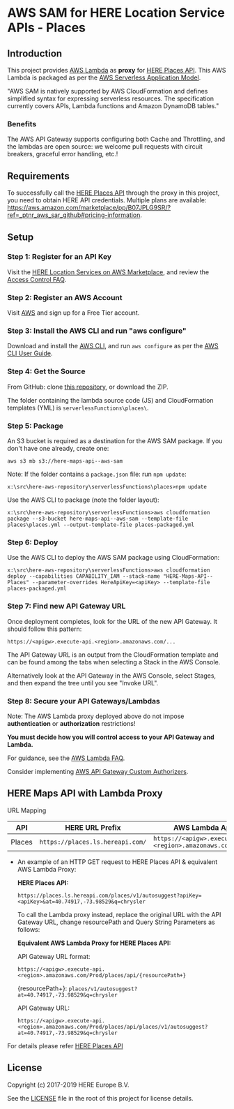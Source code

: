 # AWS SAM for HERE Location Service APIs - Places
## Introduction
This project provides [AWS Lambda](https://aws.amazon.com/lambda/) as __proxy__ for [HERE Places API](https://developer.here.com/documentation/places/topics/introduction.html). This AWS Lambda is packaged as per the [AWS Serverless Application Model](https://aws.amazon.com/about-aws/whats-new/2016/11/introducing-the-aws-serverless-application-model/).

"AWS SAM is natively supported by AWS CloudFormation and defines simplified syntax for expressing serverless resources. The specification currently covers APIs, Lambda functions and Amazon DynamoDB tables."

### Benefits

The AWS API Gateway supports configuring both Cache and Throttling, and the lambdas are open source: we welcome pull requests with circuit breakers, graceful error handling, etc.!

## Requirements
To successfully call the [HERE Places API](https://developer.here.com/documentation/places/topics/introduction.html) through the proxy in this project, you need to obtain HERE API credentials. Multiple plans are available: https://aws.amazon.com/marketplace/pp/B07JPLG9SR/?ref=_ptnr_aws_sar_github#pricing-information.

## Setup
### Step 1: Register for an API Key

Visit the [HERE Location Services on AWS Marketplace](https://aws.amazon.com/marketplace/pp/B07JPLG9SR/?ref=_ptnr_aws_sar_github), and review the [Access Control FAQ](https://developer.here.com/faqs#access-control).

### Step 2: Register an AWS Account

Visit [AWS](https://aws.amazon.com/free/) and sign up for a Free Tier account.

### Step 3: Install the AWS CLI and run "aws configure"

Download and install the [AWS CLI](https://aws.amazon.com/cli/), and run `aws configure` as per the [AWS CLI User Guide](http://docs.aws.amazon.com/cli/latest/userguide/cli-chap-getting-started.html).

### Step 4: Get the Source

From GitHub: clone [this repository](https://github.com/heremaps/here-aws-sar), or download the ZIP.

The folder containing the lambda source code (JS) and CloudFormation templates (YML) is `serverlessFunctions\places\`.

### Step 5: Package

An S3 bucket is required as a destination for the AWS SAM package. If you don't have one already, create one:

`aws s3 mb s3://here-maps-api--aws-sam`

Note: If the folder contains a `package.json` file: run `npm update`:

`x:\src\here-aws-repository\serverlessFunctions\places>npm update`

Use the AWS CLI to package (note the folder layout):

`x:\src\here-aws-repository\serverlessFunctions>aws cloudformation package --s3-bucket here-maps-api--aws-sam --template-file places\places.yml --output-template-file places-packaged.yml`

### Step 6: Deploy

Use the AWS CLI to deploy the AWS SAM package using CloudFormation:

`x:\src\here-aws-repository\serverlessFunctions>aws cloudformation deploy --capabilities CAPABILITY_IAM --stack-name "HERE-Maps-API--Places" --parameter-overrides HereApiKey=<apiKey> --template-file places-packaged.yml`

### Step 7: Find new API Gateway URL

Once deployment completes, look for the URL of the new API Gateway. It should follow this pattern:

`https://<apigw>.execute-api.<region>.amazonaws.com/...`

The API Gateway URL is an output from the CloudFormation template and can be found among the tabs when selecting a Stack in the AWS Console.

Alternatively look at the API Gateway in the AWS Console, select Stages, and then expand the tree until you see "Invoke URL".

### Step 8: Secure your API Gateways/Lambdas

Note: The AWS Lambda proxy deployed above do not impose **authentication** or **authorization** restrictions!

__You must decide how you will control access to your API Gateway and Lambda.__

For guidance, see the [AWS Lambda FAQ](https://aws.amazon.com/lambda/faqs/#security).

Consider implementing [AWS API Gateway Custom Authorizers](http://docs.aws.amazon.com/apigateway/latest/developerguide/use-custom-authorizer.html).

## HERE Maps API with Lambda Proxy
URL Mapping

|API                  | HERE URL Prefix                                 |  AWS Lambda App URL Prefix |
|-------------------- |-------------------------------------------------|-----------------------------------------------------------|
|Places               | `https://places.ls.hereapi.com/`                |  `https://<apigw>.execute-api.<region>.amazonaws.com/Prod/places/api/` |

* An example of an HTTP GET request to HERE Places API & equivalent AWS Lambda Proxy:

    __HERE Places API:__

    `https://places.ls.hereapi.com/places/v1/autosuggest?apiKey=<apiKey>&at=40.74917,-73.98529&q=chrysler`

    To call the Lambda proxy instead, replace the original URL with the API Gateway URL, change resourcePath and Query String Parameters as follows:

    __Equivalent AWS Lambda Proxy for HERE Places API:__

    API Gateway URL format:

    `https://<apigw>.execute-api.<region>.amazonaws.com/Prod/places/api/{resourcePath+}`

    {resourcePath+}: `places/v1/autosuggest?at=40.74917,-73.98529&q=chrysler`

    API Gateway URL:

    `https://<apigw>.execute-api.<region>.amazonaws.com/Prod/places/api/places/v1/autosuggest?at=40.74917,-73.98529&q=chrysler`

For details please refer [HERE Places API](https://developer.here.com/documentation/places/topics/introduction.html)

## License

Copyright (c) 2017-2019 HERE Europe B.V.

See the [LICENSE](./LICENSE) file in the root of this project for license details.
